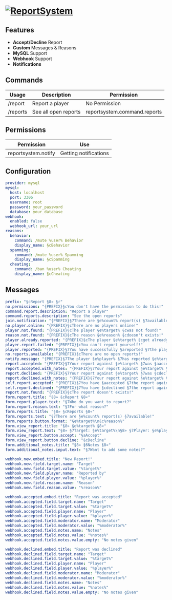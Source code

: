 # [![ReportSystem](https://poggit.pmmp.io/shield.state/Report)](https://poggit.pmmp.io/p/Report)

## Features
- **Accept/Decline** Report
- **Custom** Messages & Reasons
- **MySQL** Support
- **Webhook** Support
- **Notifications**

## Commands
| Usage    | Description          | Permission                   |
|----------|----------------------|------------------------------|
| /report  | Report a player      | No Permission                |
| /reports | See all open reports | reportsystem.command.reports |

## Permissions
| Permission          | Use                      |
|---------------------|--------------------------|
| reportsystem.notify | Getting notifications    |

## Configuration
```yaml
provider: mysql
mysql:
  host: localhost
  port: 3306
  username: root
  password: your_password
  database: your_database
webhook:
  enabled: false
  webhook_url: your_url
reasons:
  behavior:
    command: /mute %user% Behavior
    display_name: §cBehavior
  spamming:
    command: /mute %user% Spamming
    display_name: §cSpamming
  cheating:
    command: /ban %user% Cheating
    display_name: §cCheating
```

## Messages
```yaml
prefix: "§cReport §8» §r"
no.permissions: "{PREFIX}§cYou don't have the permission to do this!"
command.report.description: "Report a player"
command.reports.description: "See the open reports"
join.notification: "{PREFIX}§7There are §e%count% report(s) §7available!"
no.player.online: "{PREFIX}§cThere are no players online!"
player.not.found: "{PREFIX}§cThe player §e%target% §cwas not found!"
reason.not.found: "{PREFIX}§cThe reason §e%reason% §cdoesn't exists!"
player.already.reported: "{PREFIX}§cThe player §e%target% §cgot already reported!"
player.report.failed: "{PREFIX}§cYou can't report yourself!"
player.reported: "{PREFIX}§7You have successfully §areported §7the player §e%target%§7!"
no.reports.available: "{PREFIX}§cThere are no open reports!"
notify.message: "{PREFIX}§7The player §e%player% §7has reported §e%target% §7for §c§l%reason%§r§7!"
report.accepted: "{PREFIX}§7Your report against §e%target% §7was §aaccepted§7!"
report.accepted.with_notes: "{PREFIX}§7Your report against §e%target% §7was §aaccepted§7!\n{PREFIX}§7Notes: §e%notes%"
report.declined: "{PREFIX}§7Your report against §e%target% §7was §cdeclined§7!"
report.declined.with_notes: "{PREFIX}§7Your report against §e%target% §7was §cdeclined§7!\n{PREFIX}§7Notes: §e%notes%"
self.report.accepted: "{PREFIX}§7You have §aaccepted §7the report against §e%target% §7fom §e%player%§7!"
self.report.declined: "{PREFIX}§7You have §cdeclined §7the report against §e%target% §7fom §e%player%§7!"
report.not.found: "{PREFIX}§cThe report doesn't exists!"
form.report.title: "§8» §cReport §8«"
form.report.player.text: "§7Who do you want to report?"
form.report.reason.text: "§7For what reason?"
form.reports.title: "§8» §cReports §8«"
form.reports.text: "§7There are §e%count% report(s) §7available!"
form.reports.button.format: "§e%target%\n§c%reason%"
form.view_report.title: "§8» §e%target% §8«"
form.view_report.text: "§8» §7Target: §e%target%\n§8» §7Player: §e%player%\n§8» §7Reason: §e%reason%"
form.view_report.button.accept: "§aAccept"
form.view_report.button.decline: "§cDecline"
form.additional_notes.title: "§8» §6Notes §8«"
form.additional_notes.input.text: "§7Want to add some notes?"

webhook.new.embed.title: "New Report!"
webhook.new.field.target.name: "Target"
webhook.new.field.target.value: "%target%"
webhook.new.field.player.name: "Reported by"
webhook.new.field.player.value: "%player%"
webhook.new.field.reason.name: "Reason"
webhook.new.field.reason.value: "%reason%"

webhook.accepted.embed.title: "Report was accepted"
webhook.accepted.field.target.name: "Target"
webhook.accepted.field.target.value: "%target%"
webhook.accepted.field.player.name: "Player"
webhook.accepted.field.player.value: "%player%"
webhook.accepted.field.moderator.name: "Moderator"
webhook.accepted.field.moderator.value: "%moderator%"
webhook.accepted.field.notes.name: "Notes"
webhook.accepted.field.notes.value: "%notes%"
webhook.accepted.field.notes.value.empty: "No notes given"

webhook.declined.embed.title: "Report was declined"
webhook.declined.field.target.name: "Target"
webhook.declined.field.target.value: "%target%"
webhook.declined.field.player.name: "Player"
webhook.declined.field.player.value: "%player%"
webhook.declined.field.moderator.name: "Moderator"
webhook.declined.field.moderator.value: "%moderator%"
webhook.declined.field.notes.name: "Notes"
webhook.declined.field.notes.value: "%notes%"
webhook.declined.field.notes.value.empty: "No notes given"
```
